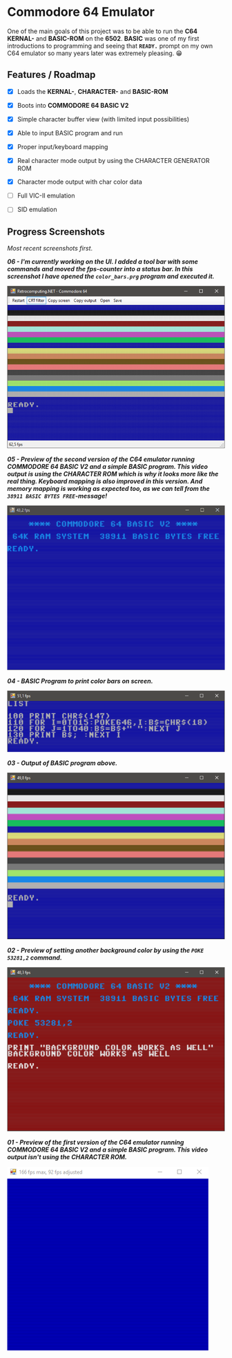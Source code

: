 # Commodore 64 Emulator

One of the main goals of this project was to be able to run the **C64 KERNAL-** and **BASIC-ROM** on the **6502**. **BASIC** was one of my first introductions to programming and seeing that **`READY.`** prompt on my own C64 emulator so many years later was extremely pleasing. 😁

## Features / Roadmap

- [x] Loads the **KERNAL-**, **CHARACTER-** and **BASIC-ROM**
- [x] Boots into **COMMODORE 64 BASIC V2**
- [x] Simple character buffer view (with limited input possibilities)
- [x] Able to input BASIC program and run
- [x] Proper input/keyboard mapping
- [x] Real character mode output by using the CHARACTER GENERATOR ROM
- [x] Character mode output with char color data
- [ ] Full VIC-II emulation
- [ ] SID emulation



## Progress Screenshots
*Most recent screenshots first*.


***06 - I'm currently working on the UI. I added a tool bar with some commands and moved the fps-counter into a status bar. In this screenshot I have opened the `color_bars.prg` program and executed it.***

![](../../Screenshots/06-color-bars.png)


***05 - Preview of the second version of the C64 emulator running **COMMODORE 64 BASIC V2** and a simple BASIC program. This video output is using the CHARACTER ROM which is why it looks more like the real thing. Keyboard mapping is also improved in this version. And memory mapping is working as expected too, as we can tell from the `38911 BASIC BYTES FREE`-message!***

![](../../Gifs/03-character-rom-output.gif)


***04 - BASIC Program to print color bars on screen.***

![](../../Screenshots/03-foreground-color-bars-basic.png)


***03 - Output of BASIC program above.***

![](../../Screenshots/04-foreground-color-bars.png)


***02 - Preview of setting another background color by using the `POKE 53281,2` command.***

![](../../Screenshots/05-background-color.png)


***01 - Preview of the first version of the C64 emulator running **COMMODORE 64 BASIC V2** and a simple BASIC program. This video output isn't using the CHARACTER ROM.***

![](../../Gifs/01-simple-character-buffer-output.gif)